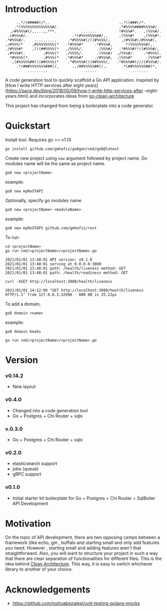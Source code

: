 # Introduction

```
     .,*/(#####(/*,.                               .,*((###(/*.
    .*(%%%%%%%%%%%%%%#/.                           .*#%%%%####%%%%#/.
  ./#%%%%#(/,,...,,***.           .......          *#%%%#*.   ,(%%%#/.
 .(#%%%#/.                    .*(#%%%%%%%##/,.     ,(%%%#*    ,(%%%#*.
.*#%%%#/.    ..........     .*#%%%%#(/((#%%%%(,     ,/#%%%#(/#%%%#(,
./#%%%(*    ,#%%%%%%%%(*   .*#%%%#*     .*#%%%#,      *(%%%%%%%#(,.
./#%%%#*    ,(((##%%%%(*   ,/%%%%/.      .(%%%#/   .*#%%%#(*/(#%%%#/,
 ,#%%%#(.        ,#%%%(*   ,/%%%%/.      .(%%%#/  ,/%%%#/.    .*#%%%(,
  *#%%%%(*.      ,#%%%(*   .*#%%%#*     ./#%%%#,  ,(%%%#*      .(%%%#*
   ,(#%%%%%##(((##%%%%(*    .*#%%%%#(((##%%%%(,   .*#%%%##(///(#%%%#/.
     .*/###%%%%%%%###(/,      .,/##%%%%%##(/,.      .*(##%%%%%%##(*,
          .........                ......                .......
```
A code generation tool to quickly scaffold a Go API application. Inspired by  [How I write HTTP
 services after eight years](https://pace.dev/blog/2018/05/09/how-I-write-http-services-after
 -eight-years.html) and incorporates ideas from [go-clean-architecture](https://github.com/zhashkevych/go-clean-architecture)

This project has changed from being a boilerplate into a code generator.

# Quickstart

Install tool. Requires go >= v1.13

    go install github.com/gmhafiz/go8gen/cmd/go8@latest
    
Create new project using `new` argument followed by project name. Go modules name will be the
 same as project name. 

    go8 new <projectName>
    
example:

    go8 new myReSTAPI    
    
Optionally, specify go modules name

    go8 new <projectName> <moduleName>
    
example:

    go8 new myReSTAPI github.com/gmhafiz/rest
    

To run:

    cd <projectName>
    go run cmd/<projectName>/<projectName>.go
    
    2021/01/01 13:48:01 API version: v0.1.0
    2021/01/01 13:48:01 serving at 0.0.0.0:3080
    2021/01/01 13:48:01 path: /health/liveness method: GET 
    2021/01/01 13:48:01 path: /health/readiness method: GET 
    
    curl -XGET http://localhost:3080/health/liveness
    
    2021/01/01 14:12:09 "GET http://localhost:3080/health/liveness HTTP/1.1" from 127.0.0.1:32996 - 000 0B in 35.22µs
 
To add a domain,

    go8 domain <name>
    
example:

    go8 domain books
    
    go run cmd/<projectName>/<projectName>.go

# Version

### v0.14.2

 * New layout

### v0.4.0

 * Changed into a code generation tool
 * Go + Postgres + Chi Router + sqlx
 
### v.0.3.0

 * Go + Postgres + Chi Router + sqlx

### v0.2.0

 * elasticsearch support
 * jobs (queue)
 * gRPC support 
 
### v0.1.0

 * Initial starter kit boilerplate for Go + Postgres + Chi Router + SqlBoiler  API Development
 
# Motivation

On the topic of API development, there are two opposing camps between a framework (like echo, gin
, buffalo and starting small and only add features you need. However , starting small and adding
 features aren't that straightforward. Also, you will want to structure your project in such a
  way that there are clear separation of functionalities for different files. This is the idea
   behind [Clean Architecture](https://blog.cleancoder.com/uncle-bob/2012/08/13/the-clean-architecture.html). This way, it is easy to switch whichever library to another of your choice.
   
   
# Acknowledgements

 * https://github.com/joshuabezaleel/unit-testing-golang-mocks